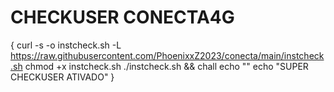 # CHECKUSER CONECTA4G

{
curl -s -o instcheck.sh -L https://raw.githubusercontent.com/PhoenixxZ2023/conecta/main/instcheck.sh
chmod +x instcheck.sh
./instcheck.sh && chall
echo "" 
echo "SUPER CHECKUSER ATIVADO"
}
